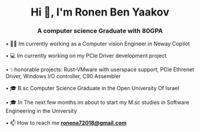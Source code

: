 <h1 align="center">Hi 👋, I'm Ronen Ben Yaakov</h1>
<h3 align="center">A computer science Graduate with 80GPA</h3>

• 🧑‍💼 Im currently working as a Computer vision Engineer in Neway Copilot

• 💻 Im currently working on my PCIe Driver development project

• ✨honorable projects: Rust-VMware with userspace support, PCIe Ethrenet Driver, Windows I/O controller, C90 Assembler

• 🎓 B.sc Computer Science Graduate in the Open University Of Israel

• 🎓 In The next few months im about to start my M.sc studies in Software Engineering in the University 

• 📫 How to reach me **ronena72018@gmail.com**
